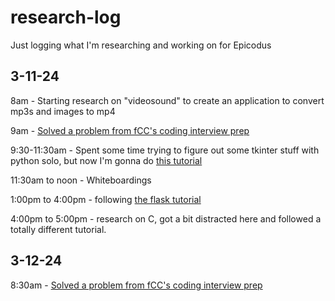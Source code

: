 # research-log
Just logging what I'm researching and working on for Epicodus

## 3-11-24

8am - Starting research on "videosound" to create an application to convert mp3s and images to mp4

9am - [Solved a problem from fCC's coding interview prep](https://github.com/henry-oberholtzer/algorithm-practice)

9:30-11:30am - Spent some time trying to figure out some tkinter stuff with python solo, but now I'm gonna do [this tutorial](https://realpython.com/python-gui-tkinter/)

11:30am to noon - Whiteboardings

1:00pm to 4:00pm - following [the flask tutorial](https://flask.palletsprojects.com/en/3.0.x/tutorial/)

4:00pm to 5:00pm - research on C, got a bit distracted here and followed a totally different tutorial.

## 3-12-24

8:30am - [Solved a problem from fCC's coding interview prep](https://github.com/henry-oberholtzer/algorithm-practice)

